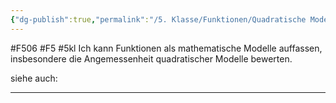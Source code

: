 ```yaml
---
{"dg-publish":true,"permalink":"/5. Klasse/Funktionen/Quadratische Modelle/"}
---
```


#F506 #F5 #5kl
Ich kann Funktionen als mathematische Modelle auffassen, insbesondere die Angemessenheit quadratischer Modelle bewerten.

siehe auch:
___

